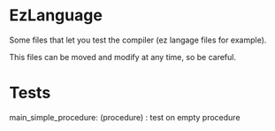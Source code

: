 # EzLanguage

Some files that let you test the compiler (ez langage files for example).

This files can be moved and modify at any time, so be careful.

# Tests

main_simple_procedure: (procedure) : test on empty procedure